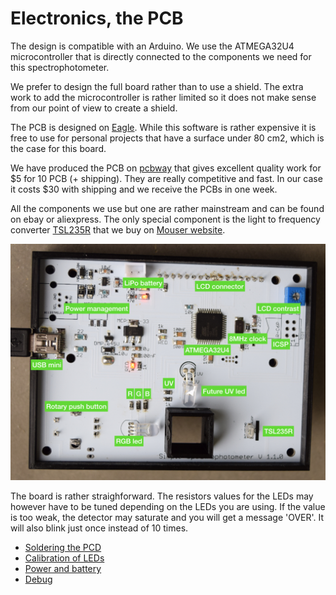 # Electronics, the PCB

The design is compatible with an Arduino. We use the
ATMEGA32U4 microcontroller that is directly connected to the components we need for
this spectrophotometer.

We prefer to design the full board rather than to use a shield. The
extra work to add the microcontroller is rather limited so it does
not make sense from our point of view to create a shield.

The PCB is designed on [Eagle](https://www.autodesk.com/products/eagle/overview). While
this software is rather expensive it is free to use for personal projects 
that have a surface under 80 cm2, which is the case for this board.

We have produced the PCB on [pcbway](https://www.pcbway.com/) that gives excellent 
quality work for $5 for 10 PCB (+ shipping). They are really competitive and 
fast. In our case it costs $30 with shipping and we receive the PCBs in one week.

All the components we use but one are rather mainstream and can
be found on ebay or aliexpress. The only special component  is the light to frequency converter [TSL235R](https://www.sparkfun.com/datasheets/Sensors/Imaging/TSL235R-LF.pdf)
that we buy on [Mouser website](http://www.mouser.com).

<img src='pcb-description.001.jpeg' width='600' />

The board is rather straighforward. The resistors values for the LEDs may however have to be tuned depending on the LEDs you are using. 
If the value is too weak, the detector may saturate and you will get a message 'OVER'. It will also blink just once instead of 10 times.


* [Soldering the PCD](solder)
* [Calibration of LEDs](calibration)
* [Power and battery](power)
* [Debug](voltages)